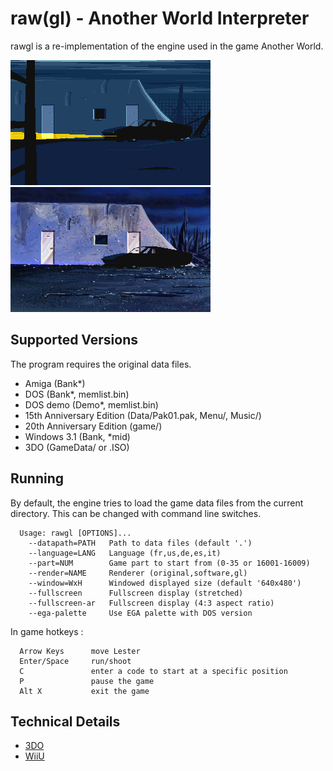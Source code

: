 
# raw(gl) - Another World Interpreter

rawgl is a re-implementation of the engine used in the game Another World.

![Screenshot Intro Amiga](docs/screenshot-intro-amiga.png) ![Screenshot Intro 3DO](docs/screenshot-intro-3do.png)

## Supported Versions

The program requires the original data files.

- Amiga (Bank*)
- DOS (Bank*, memlist.bin)
- DOS demo (Demo*, memlist.bin)
- 15th Anniversary Edition (Data/Pak01.pak, Menu/, Music/)
- 20th Anniversary Edition (game/)
- Windows 3.1 (Bank, *mid)
- 3DO (GameData/ or .ISO)

## Running

By default, the engine tries to load the game data files from the current
directory. This can be changed with command line switches.

```
  Usage: rawgl [OPTIONS]...
    --datapath=PATH   Path to data files (default '.')
    --language=LANG   Language (fr,us,de,es,it)
    --part=NUM        Game part to start from (0-35 or 16001-16009)
    --render=NAME     Renderer (original,software,gl)
    --window=WxH      Windowed displayed size (default '640x480')
    --fullscreen      Fullscreen display (stretched)
    --fullscreen-ar   Fullscreen display (4:3 aspect ratio)
    --ega-palette     Use EGA palette with DOS version
```

In game hotkeys :

```
  Arrow Keys      move Lester
  Enter/Space     run/shoot
  C               enter a code to start at a specific position
  P               pause the game
  Alt X           exit the game
```

## Technical Details

- [3DO](docs/3DO.md)
- [WiiU](docs/WiiU.md)
